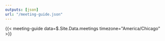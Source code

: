 ```yaml
---
outputs: [json]
url: "/meeting-guide.json"
---
```

{{< meeting-guide data=$.Site.Data.meetings timezone="America/Chicago" >}}
